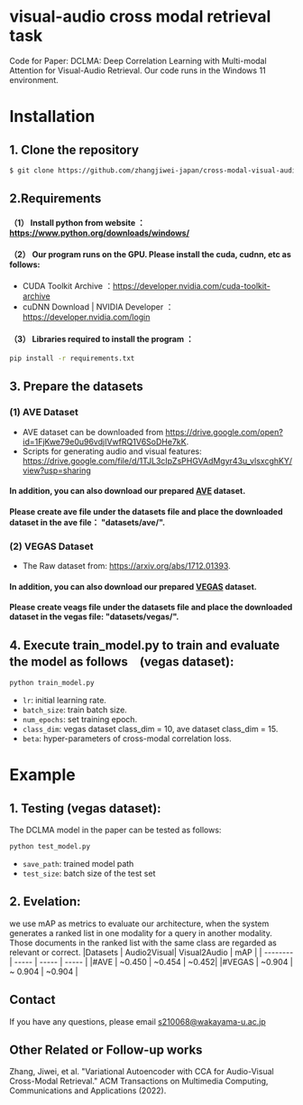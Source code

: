 # visual-audio cross modal retrieval task

Code for Paper: DCLMA: Deep Correlation Learning with Multi-modal Attention for Visual-Audio Retrieval. Our code runs in the Windows 11 environment.
# Installation
## 1. Clone the repository
```bash
$ git clone https://github.com/zhangjiwei-japan/cross-modal-visual-audio-retrieval.git
```
## 2.Requirements
#### （1） Install python from website ：https://www.python.org/downloads/windows/
#### （2） Our program runs on the GPU. Please install the cuda, cudnn, etc as follows: 
- CUDA Toolkit Archive ：https://developer.nvidia.com/cuda-toolkit-archive
- cuDNN Download | NVIDIA Developer ：https://developer.nvidia.com/login
#### （3） Libraries required to install the program ：
```bash
pip install -r requirements.txt
```
## 3. Prepare the datasets
### (1) AVE Dataset 
- AVE dataset can be downloaded from https://drive.google.com/open?id=1FjKwe79e0u96vdjIVwfRQ1V6SoDHe7kK.
- Scripts for generating audio and visual features: https://drive.google.com/file/d/1TJL3cIpZsPHGVAdMgyr43u_vlsxcghKY/view?usp=sharing
#### In addition, you can also download our prepared [AVE](https://drive.google.com/file/d/14Qdprd8_9cdih3QDN726kJTzaoo9Y8Y-/view?usp=sharing) dataset.
#### Please create ave file under the datasets file and place the downloaded dataset in the ave file： "datasets/ave/". 
### (2) VEGAS Dataset 
- The Raw dataset from: https://arxiv.org/abs/1712.01393.
#### In addition, you can also download our prepared [VEGAS](https://drive.google.com/file/d/142VXU9-3P2HcaCWCQVlezRGJguGnHeHD/view?usp=sharing) dataset. 
#### Please create veags file under the datasets file and place the downloaded dataset in the vegas file: "datasets/vegas/". 
## 4. Execute train_model.py to train and evaluate the model as follows　(vegas dataset):
```bash
python train_model.py
```
- `lr`: initial learning rate.
- `batch_size`: train batch size.
- `num_epochs`: set training epoch.
- `class_dim`: vegas dataset class_dim = 10, ave dataset class_dim = 15. 
- `beta`: hyper-parameters of cross-modal correlation loss.
# Example
## 1. Testing (vegas dataset):
The DCLMA model in the paper can be tested as follows:
```bash
python test_model.py
```
- `save_path`: trained model path
- `test_size`: batch size of the test set
## 2. Evelation: 
we use mAP as metrics to evaluate our architecture, when the system generates a ranked list in one modality for a query in another modality. Those documents in the ranked list with the same class are regarded as relevant or correct.
|Datasets    | Audio2Visual| Visual2Audio  | mAP |
| --------   | -----    | -----  |  -----  |
|#AVE      | ~0.450  | ~0.454 | ~0.452| 
|#VEGAS  | ~0.904 | ~ 0.904  | ~0.904 | 
## Contact
If you have any questions, please email s210068@wakayama-u.ac.jp
## Other Related or Follow-up works
Zhang, Jiwei, et al. "Variational Autoencoder with CCA for Audio-Visual Cross-Modal Retrieval." ACM Transactions on Multimedia Computing, Communications and Applications (2022).
